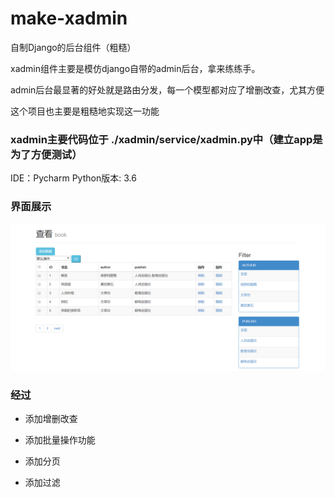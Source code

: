 # make-xadmin
自制Django的后台组件（粗糙）
 
xadmin组件主要是模仿django自带的admin后台，拿来练练手。

admin后台最显著的好处就是路由分发，每一个模型都对应了增删改查，尤其方便

这个项目也主要是粗糙地实现这一功能

### xadmin主要代码位于 ./xadmin/service/xadmin.py中（建立app是为了方便测试）

IDE：Pycharm    Python版本: 3.6   

### 界面展示

![avatar](https://github.com/LoseNine/make-xadmin/blob/master/templates/img/1.png)

### 经过

* 添加增删改查

* 添加批量操作功能

* 添加分页

* 添加过滤
